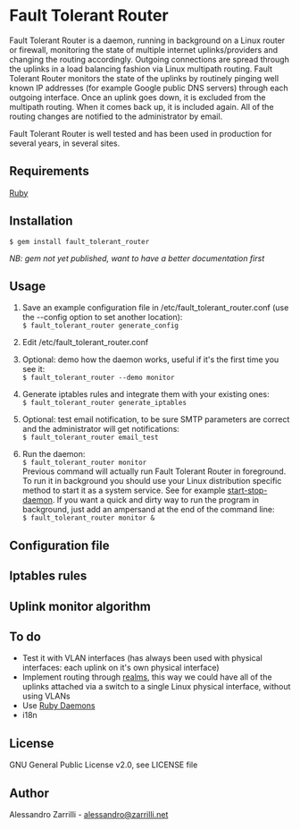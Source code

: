 # Fault Tolerant Router

Fault Tolerant Router is a daemon, running in background on a Linux router or firewall, monitoring the state of multiple internet uplinks/providers and changing the routing accordingly. Outgoing connections are spread through the uplinks in a load balancing fashion via Linux multipath routing. Fault Tolerant Router monitors the state of the uplinks by routinely pinging well known IP addresses (for example Google public DNS servers) through each outgoing interface. Once an uplink goes down, it is excluded from the multipath routing. When it comes back up, it is included again. All of the routing changes are notified to the administrator by email.

Fault Tolerant Router is well tested and has been used in production for several years, in several sites.

## Requirements

[Ruby](https://www.ruby-lang.org)

## Installation
    $ gem install fault_tolerant_router
_NB: gem not yet published, want to have a better documentation first_

## Usage

1. Save an example configuration file in /etc/fault_tolerant_router.conf (use the --config option to set another location):  
`$ fault_tolerant_router generate_config`

2. Edit /etc/fault_tolerant_router.conf

3. Optional: demo how the daemon works, useful if it's the first time you see it:  
`$ fault_tolerant_router --demo monitor`

4. Generate iptables rules and integrate them with your existing ones:  
`$ fault_tolerant_router generate_iptables`

5. Optional: test email notification, to be sure SMTP parameters are correct and the administrator will get notifications:  
`$ fault_tolerant_router email_test`
6. Run the daemon:  
`$ fault_tolerant_router monitor`  
Previous command will actually run Fault Tolerant Router in foreground. To run it in background you should use your Linux distribution specific method to start it as a system service. See for example [start-stop-daemon](http://manned.org/start-stop-daemon).
If you want a quick and dirty way to run the program in background, just add an ampersand at the end of the command line:  
`$ fault_tolerant_router monitor &`

## Configuration file

## Iptables rules

## Uplink monitor algorithm

## To do
- Test it with VLAN interfaces (has always been used with physical interfaces: each uplink on it's own physical interface)
- Implement routing through [realms](http://www.policyrouting.org/PolicyRoutingBook/ONLINE/CH07.web.html), this way we could have all of the uplinks attached via a switch to a single Linux physical interface, without using VLANs
- Use [Ruby Daemons](https://github.com/thuehlinger/daemons)
- i18n

## License
GNU General Public License v2.0, see LICENSE file

## Author
Alessandro Zarrilli - <alessandro@zarrilli.net>
